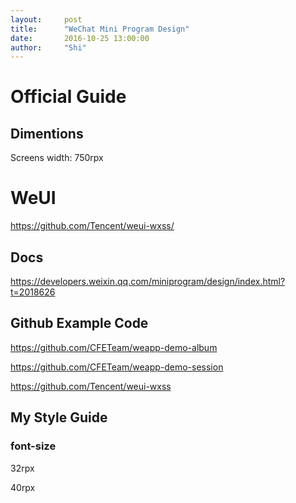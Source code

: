 ```yaml
---
layout:     post
title:      "WeChat Mini Program Design"
date:       2016-10-25 13:00:00
author:     "Shi"
---
```




# Official Guide

## Dimentions

Screens width: 750rpx

# WeUI

https://github.com/Tencent/weui-wxss/

## Docs



https://developers.weixin.qq.com/miniprogram/design/index.html?t=2018626



## Github Example Code

https://github.com/CFETeam/weapp-demo-album



https://github.com/CFETeam/weapp-demo-session



https://github.com/Tencent/weui-wxss





## My Style Guide

### font-size

32rpx

40rpx